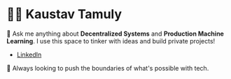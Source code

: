 # 👨‍💻 Kaustav Tamuly

👋 Ask me anything about **Decentralized Systems** and **Production Machine Learning**. I use this space to tinker with ideas and build private projects!
- [LinkedIn](https://www.linkedin.com/in/kaustavtamuly/)

🚀 Always looking to push the boundaries of what's possible with tech.
